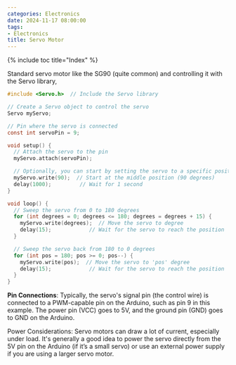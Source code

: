 ```yaml
---
categories: Electronics
date: 2024-11-17 08:00:00
tags:
- Electronics
title: Servo Motor
---
```


{% include toc title="Index" %}

Standard servo motor like the SG90 (quite common) and 
controlling it with the Servo library, 

```c 
#include <Servo.h>  // Include the Servo library

// Create a Servo object to control the servo
Servo myServo;

// Pin where the servo is connected
const int servoPin = 9;

void setup() {
  // Attach the servo to the pin
  myServo.attach(servoPin);

  // Optionally, you can start by setting the servo to a specific position
  myServo.write(90);  // Start at the middle position (90 degrees)
  delay(1000);         // Wait for 1 second
}

void loop() {
  // Sweep the servo from 0 to 180 degrees
  for (int degrees = 0; degrees <= 180; degrees = degrees + 15) {
    myServo.write(degrees);  // Move the servo to degree
    delay(15);            // Wait for the servo to reach the position
  }

  // Sweep the servo back from 180 to 0 degrees
  for (int pos = 180; pos >= 0; pos--) {
    myServo.write(pos);  // Move the servo to 'pos' degree
    delay(15);            // Wait for the servo to reach the position
  }
}
```

**Pin Connections**: Typically, the servo's signal pin (the control wire) is 
connected to a PWM-capable pin on the Arduino, such as pin 9 in this example. 
The power pin (VCC) goes to 5V, and the ground pin (GND) goes to GND on the Arduino.

Power Considerations: Servo motors can draw a lot of current, especially under
load. It's generally a good idea to power the servo directly from the 5V pin 
on the Arduino (if it’s a small servo) or 
use an external power supply if you are using a larger servo motor.